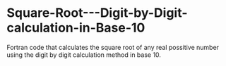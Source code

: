 # Square-Root---Digit-by-Digit-calculation-in-Base-10
Fortran code that calculates the square root of any real possitive number using the digit by digit calculation method in base 10.
